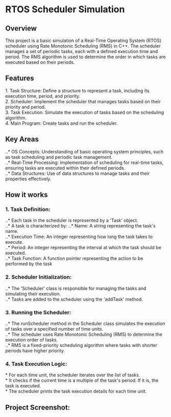 <h1>RTOS Scheduler Simulation</h1>

<h2>Overview</h2>
This project is a basic simulation of a Real-Time Operating System (RTOS) scheduler using Rate Monotonic Scheduling (RMS) in C++. The scheduler manages a set of periodic tasks, each with a defined execution time and period. The RMS algorithm is used to determine the order in which tasks are executed based on their periods.

<h2>Features</h2>
1. Task Structure: Define a structure to represent a task, including its execution time, period, and priority.<br>
2. Scheduler: Implement the scheduler that manages tasks based on their priority and period.</br>
3. Task Execution: Simulate the execution of tasks based on the scheduling algorithm.</br>
4. Main Program: Create tasks and run the scheduler.

<h2>Key Areas</h2>
..* OS Concepts: Understanding of basic operating system principles, such as task scheduling and periodic task management.</br>
..* Real-Time Processing: Implementation of scheduling for real-time tasks, ensuring tasks are executed within their defined periods.</br>
..* Data Structures: Use of data structures to manage tasks and their properties effectively.

<h2>How it works</h2>
<h3>1. Task Definition:</h3>
..* Each task in the scheduler is represented by a 'Task' object.</br>
..* A task is characterized by:
  ..* Name: A string representing the task's name.</br>
  ..* Execution Time: An integer representing how long the task takes to execute.</br>
  ..* Period: An integer representing the interval at which the task should be executed.</br>
  ..* Task Function: A function pointer representing the action to be performed by the task

<h3>2. Scheduler Initialization:</h3>
..* The 'Scheduler' class is responsible for managing the tasks and simulating their execution.</br>
..* Tasks are added to the scheduler using the 'addTask' method.

<h3>3. Running the Scheduler:</h3>
..* The runScheduler method in the Scheduler class simulates the execution of tasks over a specified number of time units.</br>
..* The scheduler uses Rate Monotonic Scheduling (RMS) to determine the execution order of tasks.</br>
..* RMS is a fixed-priority scheduling algorithm where tasks with shorter periods have higher priority.

<h3>4. Task Execution Logic:</h3>
* For each time unit, the scheduler iterates over the list of tasks.<br>
* It checks if the current time is a multiple of the task's period. If it is, the task is executed.</br>
* The scheduler prints the task execution details for each time unit.

<h2>Project Screenshot:</h2>
